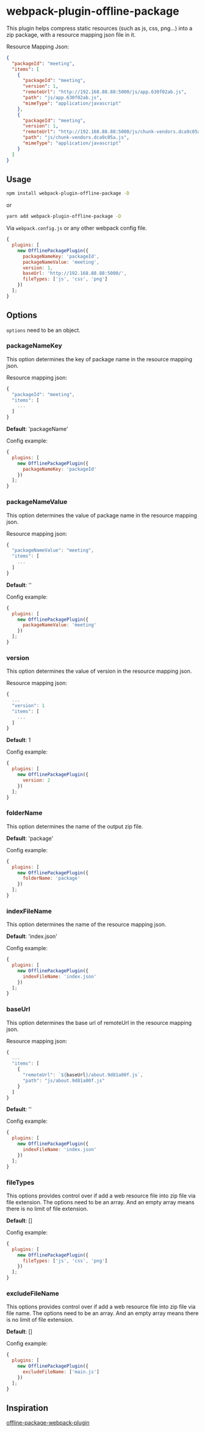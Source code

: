 # webpack-plugin-offline-package

This plugin helps compress static resources (such as js, css, png...) into a zip package, with a resource mapping json file in it.

Resource Mapping Json:

```json
{
  "packageId": "meeting",
  "items": [
    {
      "packageId": "meeting",
      "version": 1,
      "remoteUrl": "http://192.168.88.88:5000/js/app.630f02ab.js",
      "path": "js/app.630f02ab.js",
      "mimeType": "application/javascript"
    },
    {
      "packageId": "meeting",
      "version": 1,
      "remoteUrl": "http://192.168.88.88:5000/js/chunk-vendors.dca9c05a.js",
      "path": "js/chunk-vendors.dca9c05a.js",
      "mimeType": "application/javascript"
    }
  ]
}
```
## Usage

```bash
npm install webpack-plugin-offline-package -D
```

or

```bash
yarn add webpack-plugin-offline-package -D
```

Via `webpack.config.js` or any other webpack config file.

```js
{
  plugins: [
    new OfflinePackagePlugin({
      packageNameKey: 'packageId',
      packageNameValue: 'meeting',
      version: 1,
      baseUrl: 'http://192.168.88.88:5000/',
      fileTypes: ['js', 'css', 'png']
    })
  ];
}
```

## Options

`options` need to be an object.

### packageNameKey

This option determines the key of package name in the resource mapping json.

Resource mapping json:

```js
{
  "packageId": "meeting",
  "items": [
    ...
  ]
}
```

**Default**: 'packageName'

Config example:

```js
{
  plugins: [
    new OfflinePackagePlugin({
      packageNameKey: 'packageId'
    })
  ];
}
```

### packageNameValue

This option determines the value of package name in the resource mapping json.

Resource mapping json:

```js
{
  "packageNameValue": "meeting",
  "items": [
    ...
  ]
}
```

**Default**: ''

Config example:

```js
{
  plugins: [
    new OfflinePackagePlugin({
      packageNameValue: 'meeting'
    })
  ];
}
```

### version

This option determines the value of version in the resource mapping json.

Resource mapping json:

```js
{
  ...
  "version": 1
  "items": [
    ...
  ]
}
```

**Default**: 1

Config example:

```js
{
  plugins: [
    new OfflinePackagePlugin({
      version: 2
    })
  ];
}
```

### folderName

This option determines the name of the output zip file.

**Default**: 'package'

Config example:

```js
{
  plugins: [
    new OfflinePackagePlugin({
      folderName: 'package'
    })
  ];
}
```

### indexFileName

This option determines the name of the resource mapping json.

**Default**: 'index.json'

Config example:

```js
{
  plugins: [
    new OfflinePackagePlugin({
      indexFileName: 'index.json'
    })
  ];
}
```

### baseUrl

This option determines the base url of remoteUrl in the resource mapping json.

Resource mapping json:

```js
{
  ...
  "items": [
    {
      "remoteUrl": `${baseUrl}/about.9d81a00f.js`,
      "path": "js/about.9d81a00f.js"
    }
  ]
}
```

**Default**: ''

Config example:

```js
{
  plugins: [
    new OfflinePackagePlugin({
      indexFileName: 'index.json'
    })
  ];
}
```

### fileTypes

This options provides control over if add a web resource file into zip file via file extension. The options need to be an array. And an empty array means there is no limit of file extension.

**Default**: []

Config example:

```js
{
  plugins: [
    new OfflinePackagePlugin({
      fileTypes: ['js', 'css', 'png']
    })
  ];
}
```

### excludeFileName

This options provides control over if add a web resource file into zip file via file name. The options need to be an array. And an empty array means there is no limit of file extension.

**Default**: []

Config example:

```js
{
  plugins: [
    new OfflinePackagePlugin({
      excludeFileName: ['main.js']
    })
  ];
}
```

## Inspiration

[offline-package-webpack-plugin](https://github.com/mcuking/offline-package-webpack-plugin)
